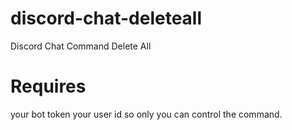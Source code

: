# discord-chat-deleteall
Discord Chat Command Delete All

# Requires
your bot token
your user id so only you can control the command.
